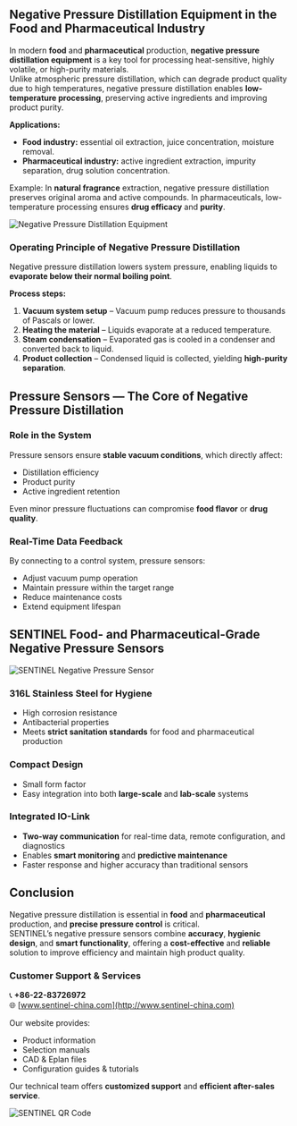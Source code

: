## Negative Pressure Distillation Equipment in the Food and Pharmaceutical Industry

In modern **food** and **pharmaceutical** production, **negative pressure distillation equipment** is a key tool for processing heat-sensitive, highly volatile, or high-purity materials.  
Unlike atmospheric pressure distillation, which can degrade product quality due to high temperatures, negative pressure distillation enables **low-temperature processing**, preserving active ingredients and improving product purity.

**Applications:**
- **Food industry:** essential oil extraction, juice concentration, moisture removal.
- **Pharmaceutical industry:** active ingredient extraction, impurity separation, drug solution concentration.

Example: In **natural fragrance** extraction, negative pressure distillation preserves original aroma and active compounds. In pharmaceuticals, low-temperature processing ensures **drug efficacy** and **purity**.

![Negative Pressure Distillation Equipment](http://image.sentinel-china.com/202410242248851.png)

### Operating Principle of Negative Pressure Distillation

Negative pressure distillation lowers system pressure, enabling liquids to **evaporate below their normal boiling point**.

**Process steps:**
1. **Vacuum system setup** – Vacuum pump reduces pressure to thousands of Pascals or lower.  
2. **Heating the material** – Liquids evaporate at a reduced temperature.  
3. **Steam condensation** – Evaporated gas is cooled in a condenser and converted back to liquid.  
4. **Product collection** – Condensed liquid is collected, yielding **high-purity separation**.

## Pressure Sensors — The Core of Negative Pressure Distillation

### Role in the System
Pressure sensors ensure **stable vacuum conditions**, which directly affect:
- Distillation efficiency
- Product purity
- Active ingredient retention

Even minor pressure fluctuations can compromise **food flavor** or **drug quality**.

### Real-Time Data Feedback
By connecting to a control system, pressure sensors:
- Adjust vacuum pump operation
- Maintain pressure within the target range
- Reduce maintenance costs
- Extend equipment lifespan

## SENTINEL Food- and Pharmaceutical-Grade Negative Pressure Sensors

![SENTINEL Negative Pressure Sensor](http://image.sentinel-china.com/202410251203279.png)

### 316L Stainless Steel for Hygiene
- High corrosion resistance  
- Antibacterial properties  
- Meets **strict sanitation standards** for food and pharmaceutical production

### Compact Design
- Small form factor  
- Easy integration into both **large-scale** and **lab-scale** systems

### Integrated IO-Link
- **Two-way communication** for real-time data, remote configuration, and diagnostics  
- Enables **smart monitoring** and **predictive maintenance**
- Faster response and higher accuracy than traditional sensors

## Conclusion

Negative pressure distillation is essential in **food** and **pharmaceutical** production, and **precise pressure control** is critical.  
SENTINEL’s negative pressure sensors combine **accuracy**, **hygienic design**, and **smart functionality**, offering a **cost-effective** and **reliable** solution to improve efficiency and maintain high product quality.

### Customer Support & Services

📞 **+86-22-83726972**  
🌐 [www.sentinel-china.com](http://www.sentinel-china.com)

Our website provides:
- Product information  
- Selection manuals  
- CAD & Eplan files  
- Configuration guides & tutorials  

Our technical team offers **customized support** and **efficient after-sales service**.

![SENTINEL QR Code](https://image.sentinel-china.com/2024-08-24-%E5%AE%98%E6%96%B9%E4%BA%8C%E7%BB%B4%E7%A0%81%E5%90%88%E9%9B%86.png)
